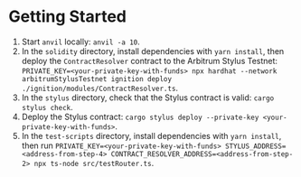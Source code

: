 # Getting Started

1. Start `anvil` locally: `anvil -a 10`.
2. In the `solidity` directory, install dependencies with `yarn install`, then deploy the `ContractResolver` contract to the Arbitrum Stylus Testnet: `PRIVATE_KEY=<your-private-key-with-funds> npx hardhat --network arbitrumStylusTestnet ignition deploy ./ignition/modules/ContractResolver.ts`.
3. In the `stylus` directory, check that the Stylus contract is valid: `cargo stylus check`.
4. Deploy the Stylus contract: `cargo stylus deploy --private-key <your-private-key-with-funds>`.
5. In the `test-scripts` directory, install dependencies with `yarn install`, then run `PRIVATE_KEY=<your-private-key-with-funds> STYLUS_ADDRESS=<address-from-step-4> CONTRACT_RESOLVER_ADDRESS=<address-from-step-2> npx ts-node src/testRouter.ts`.